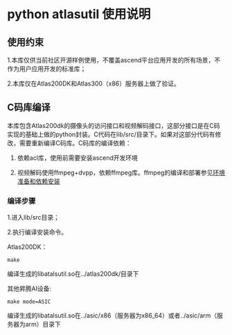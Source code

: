 # python atlasutil 使用说明

## 使用约束

1.本库仅供当前社区开源样例使用，不覆盖ascend平台应用开发的所有场景，不作为用户应用开发的标准库；

2.本库仅在Atlas200DK和Atlas300（x86）服务器上做了验证。

## C码库编译

本库包含Atlas200dk的摄像头的访问接口和视频解码接口，这部分接口是在C码实现的基础上做的python封装。C代码在lib/src/目录下。如果对这部分代码有修改，需要重新编译C码库。C码库的编译依赖：

1. 依赖acl库，使用前需要安装ascend开发环境

2. 视频解码使用ffmpeg+dvpp，依赖ffmpeg库。ffmpeg的编译和部署参见[环境准备和依赖安装](../../../../../cplusplus/environment)

### 编译步骤

1.进入lib/src目录；

2.执行编译安装命令。

Atlas200DK：

```
make 
```

编译生成的libatalsutil.so在../atlas200dk/目录下

其他昇腾AI设备:

```
make mode=ASIC
```

编译生成的libatalsutil.so在../asic/x86（服务器为x86_64）或者../asic/arm（服务器为arm）目录下



